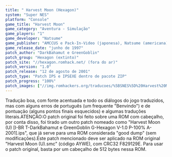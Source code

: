 ```yaml
---
title: " Harvest Moon (Hexagon)"
system: "Super NES"
platform: "Console"
game_title: "Harvest Moon"
game_category: "Aventura - Simulação"
game_players: "1"
game_developer: "Natsume"
game_publisher: "AMCCUS e Pack-In-Video (japonesa), Natsume (americana)"
game_release_date: "junho de 1997"
patch_author: "DarkBahamut e GreenGoblin"
patch_group: "Hexagon (extinto)"
patch_site: "//hexagon.romhack.net/ (fora do ar)"
patch_version: "1.0"
patch_release: "12 de agosto de 2001"
patch_type: "Patch IPS e IPSEXE dentro de pacote ZIP"
patch_progress: "100%"
patch_images: ["//img.romhackers.org/traducoes/%5BSNES%5D%20Harvest%20Moon%20-%20BR%20Translations%20e%20Hexagon%20-%201.png","//img.romhackers.org/traducoes/%5BSNES%5D%20Harvest%20Moon%20-%20Hexagon%20-%202.png","//img.romhackers.org/traducoes/%5BSNES%5D%20Harvest%20Moon%20-%20Hexagon%20-%203.png"]
---
```

Tradução boa, com fonte acentuada e todo os diálogos do jogo traduzidos, mas com alguns erros de português (um frequente "Benvindo") e de pontuação (alguns pontos finais esquecidos) e algumas traduções literais.ATENÇÃO:O patch original foi feito sobre uma ROM com cabeçalho, por conta disso, foi tirado um outro patch nomeado como "Harvest Moon (U) [I-BR T-DarkBahamut e GreenGoblin G-Hexagon V-1.0 P-100% A-2001].ips", que já serve para uma ROM considerada "good dump" (sem modificações).Este patch mencionado deve ser aplicado na ROM original "Harvest Moon (U).smc" (código AYWE), com CRC32 F829129E. Para usar o patch original, basta por um cabeçalho de 512 bytes nessa ROM.